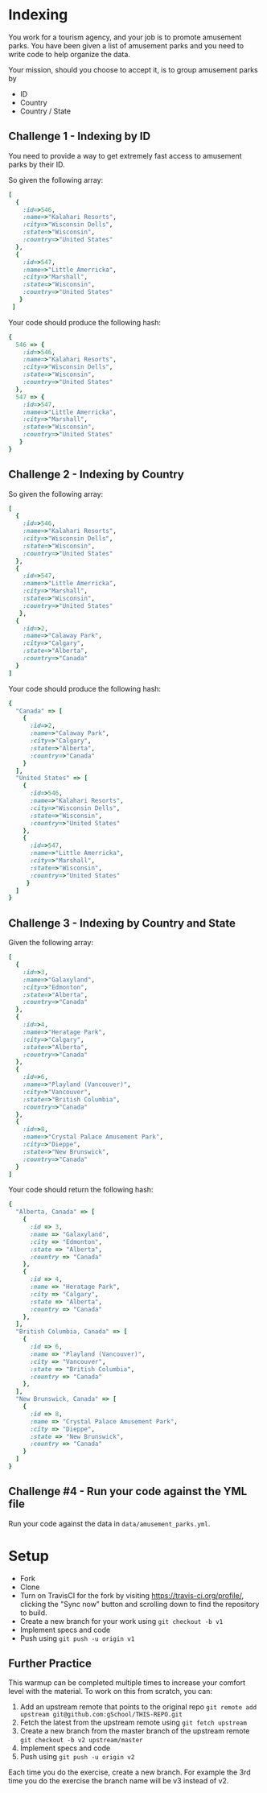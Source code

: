 # Indexing

You work for a tourism agency, and your job is to promote amusement parks.  You have been given a list of amusement
parks and you need to write code to help organize the data.

Your mission, should you choose to accept it, is to group amusement parks by
* ID
* Country
* Country / State

## Challenge 1 - Indexing by ID

You need to provide a way to get extremely fast access to amusement parks by their ID.

So given the following array:

```ruby
[
  {
    :id=>546,
    :name=>"Kalahari Resorts",
    :city=>"Wisconsin Dells",
    :state=>"Wisconsin",
    :country=>"United States"
  },
  {
    :id=>547,
    :name=>"Little Amerricka",
    :city=>"Marshall",
    :state=>"Wisconsin",
    :country=>"United States"
   }
 ]
```

Your code should produce the following hash:

```ruby
{
  546 => {
    :id=>546,
    :name=>"Kalahari Resorts",
    :city=>"Wisconsin Dells",
    :state=>"Wisconsin",
    :country=>"United States"
  },
  547 => {
    :id=>547,
    :name=>"Little Amerricka",
    :city=>"Marshall",
    :state=>"Wisconsin",
    :country=>"United States"
   }
}
```
## Challenge 2 - Indexing by Country

So given the following array:

```ruby
[
  {
    :id=>546,
    :name=>"Kalahari Resorts",
    :city=>"Wisconsin Dells",
    :state=>"Wisconsin",
    :country=>"United States"
  },
  {
    :id=>547,
    :name=>"Little Amerricka",
    :city=>"Marshall",
    :state=>"Wisconsin",
    :country=>"United States"
   },
  {
    :id=>2,
    :name=>"Calaway Park",
    :city=>"Calgary",
    :state=>"Alberta",
    :country=>"Canada"
  }
]
```

Your code should produce the following hash:

```ruby
{
  "Canada" => [
    {
      :id=>2,
      :name=>"Calaway Park",
      :city=>"Calgary",
      :state=>"Alberta",
      :country=>"Canada"
    }
  ],
  "United States" => [
    {
      :id=>546,
      :name=>"Kalahari Resorts",
      :city=>"Wisconsin Dells",
      :state=>"Wisconsin",
      :country=>"United States"
    },
    {
      :id=>547,
      :name=>"Little Amerricka",
      :city=>"Marshall",
      :state=>"Wisconsin",
      :country=>"United States"
     }
  ]
}
```

## Challenge 3 - Indexing by Country and State

Given the following array:

```ruby
[
  {
    :id=>3,
    :name=>"Galaxyland",
    :city=>"Edmonton",
    :state=>"Alberta",
    :country=>"Canada"
  },
  {
    :id=>4,
    :name=>"Heratage Park",
    :city=>"Calgary",
    :state=>"Alberta",
    :country=>"Canada"
  },
  {
    :id=>6,
    :name=>"Playland (Vancouver)",
    :city=>"Vancouver",
    :state=>"British Columbia",
    :country=>"Canada"
  },
  {
    :id=>8,
    :name=>"Crystal Palace Amusement Park",
    :city=>"Dieppe",
    :state=>"New Brunswick",
    :country=>"Canada"
  }
]
```

Your code should return the following hash:

```ruby
{
  "Alberta, Canada" => [
    {
      :id => 3,
      :name => "Galaxyland",
      :city => "Edmonton",
      :state => "Alberta",
      :country => "Canada"
    },
    {
      :id => 4,
      :name => "Heratage Park",
      :city => "Calgary",
      :state => "Alberta",
      :country => "Canada"
    },
  ],
  "British Columbia, Canada" => [
    {
      :id => 6,
      :name => "Playland (Vancouver)",
      :city => "Vancouver",
      :state => "British Columbia",
      :country => "Canada"
    },
  ],
  "New Brunswick, Canada" => [
    {
      :id => 8,
      :name => "Crystal Palace Amusement Park",
      :city => "Dieppe",
      :state => "New Brunswick",
      :country => "Canada"
    }
  ]
}
```

## Challenge #4 - Run your code against the YML file

Run your code against the data in `data/amusement_parks.yml`.

# Setup

* Fork
* Clone
* Turn on TravisCI for the fork by
  visiting https://travis-ci.org/profile/<github user name>, clicking the "Sync now" button
  and scrolling down to find the repository to build.
* Create a new branch for your work using `git checkout -b v1`
* Implement specs and code
* Push using `git push -u origin v1`

## Further Practice

This warmup can be completed multiple times to increase your comfort level with the material.
To work on this from scratch, you can:

1. Add an upstream remote that points to the original repo `git remote add upstream git@github.com:gSchool/THIS-REPO.git`
1. Fetch the latest from the upstream remote using `git fetch upstream`
1. Create a new branch from the master branch of the upstream remote `git checkout -b v2 upstream/master`
1. Implement specs and code
1. Push using `git push -u origin v2`

Each time you do the exercise, create a new branch. For example the 3rd time you do the exercise the branch
name will be v3 instead of v2.
